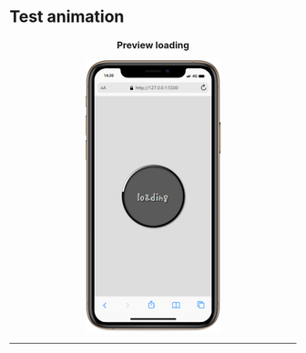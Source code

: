 # Test animation

<div align="center">
    <h3>Preview loading</h3>
    <img src="./loading/mobile.png" alt="loading">
    <br>
    <hr>
</div>